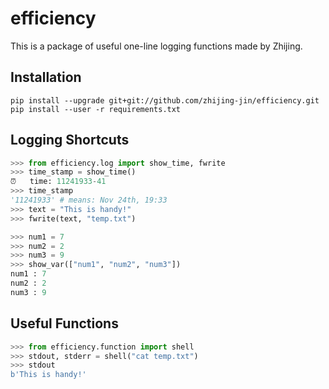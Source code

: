 # efficiency
This is a package of useful one-line logging functions made by Zhijing.

## Installation
```
pip install --upgrade git+git://github.com/zhijing-jin/efficiency.git
pip install --user -r requirements.txt
```

## Logging Shortcuts
```python
>>> from efficiency.log import show_time, fwrite
>>> time_stamp = show_time()
⏰	time: 11241933-41
>>> time_stamp
'11241933' # means: Nov 24th, 19:33
>>> text = "This is handy!"
>>> fwrite(text, "temp.txt")

>>> num1 = 7
>>> num2 = 2
>>> num3 = 9
>>> show_var(["num1", "num2", "num3"])
num1 : 7
num2 : 2
num3 : 9
```

## Useful Functions
```python
>>> from efficiency.function import shell
>>> stdout, stderr = shell("cat temp.txt")
>>> stdout
b'This is handy!'
```

